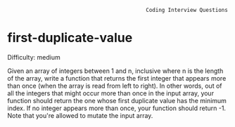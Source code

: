                                                 Coding Interview Questions     
# first-duplicate-value

Difficulty: medium

  Given an array of integers between 1 and n, inclusive where n is the length of the array, write a function
  that returns the first integer that appears more than once (when the array is
  read from left to right). In other words, out of all the integers that might occur more than once in the
  input array, your function should return the one whose first duplicate value
  has the minimum index. If no integer appears more than once, your function should return -1.
  Note that you're allowed to mutate the input array.
  
